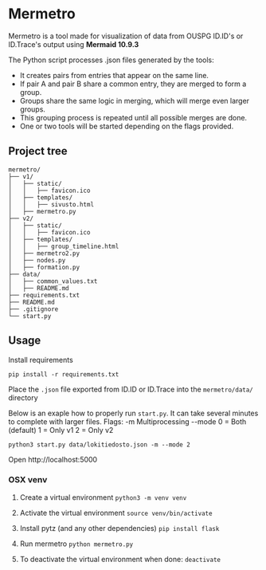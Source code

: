 # Mermetro

Mermetro is a tool made for visualization of data from OUSPG ID.ID's or ID.Trace's output using **Mermaid 10.9.3**

The Python script processes .json files generated by the tools:
* It creates pairs from entries that appear on the same line.
* If pair A and pair B share a common entry, they are merged to form a group.
* Groups share the same logic in merging, which will merge even larger groups.
* This grouping process is repeated until all possible merges are done.
* One or two tools will be started depending on the flags provided.

## Project tree

```
mermetro/
├── v1/
│   ├── static/
│   │   ├── favicon.ico
│   ├── templates/
│   │   ├── sivusto.html
│   ├── mermetro.py
├── v2/
│   ├── static/
│   │   ├── favicon.ico
│   ├── templates/
│   │   ├── group_timeline.html
│   ├── mermetro2.py
│   ├── nodes.py
│   ├── formation.py
├── data/
│   ├── common_values.txt
│   ├── README.md
├── requirements.txt
├── README.md
├── .gitignore
└── start.py

```

## Usage

Install requirements

```console
pip install -r requirements.txt
```

 Place the `.json` file exported from ID.ID or ID.Trace into the `mermetro/data/` directory

Below is an exaple how to properly run `start.py`. It can take several minutes to complete with larger files.
Flags:
    -m  Multiprocessing
    --mode 
        0 = Both (default)
        1 = Only v1
        2 = Only v2

```console
python3 start.py data/lokitiedosto.json -m --mode 2
```

Open http://localhost:5000

### OSX venv

1. Create a virtual environment
```python3 -m venv venv```

2. Activate the virtual environment
```source venv/bin/activate```

3. Install pytz (and any other dependencies)
```pip install flask```

4. Run mermetro
```python mermetro.py```

5. To deactivate the virtual environment when done:
```deactivate```
